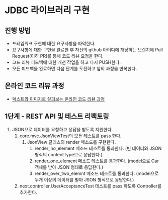 # JDBC 라이브러리 구현
## 진행 방법
* 프레임워크 구현에 대한 요구사항을 파악한다.
* 요구사항에 대한 구현을 완료한 후 자신의 github 아이디에 해당하는 브랜치에 Pull Request(이하 PR)를 통해 코드 리뷰 요청을 한다.
* 코드 리뷰 피드백에 대한 개선 작업을 하고 다시 PUSH한다.
* 모든 피드백을 완료하면 다음 단계를 도전하고 앞의 과정을 반복한다.

## 온라인 코드 리뷰 과정
* [텍스트와 이미지로 살펴보는 온라인 코드 리뷰 과정](https://github.com/next-step/nextstep-docs/tree/master/codereview)

## 1단계 - REST API 및 테스트 리팩토링
1. JSON으로 데이터를 요청하고 응답을 받도록 지원한다.
   1. core.mvc.JsonViewTest의 모든 테스트를 pass 한다.
      1. JsonView 클래스의 render 메소드를 구현한다.
         1. render_no_element 메소드 테스트를 통과한다. (빈 데이터와 JSON 형식의 contentType으로 응답한다.)
         2. render_one_element 메소드 테스트를 통과한다. (model으로 Car 객체를 받아 JSON 형태로 응답한다.)
         3. render_over_two_elemnt 메소드 테스트를 통과한다. (model으로 두개 이상의 데이터를 받아 JSON 형식으로 응답한다.)
   2. next.controller.UserAcceptanceTest 테스트를 pass 하도록 Controller를 추가한다.